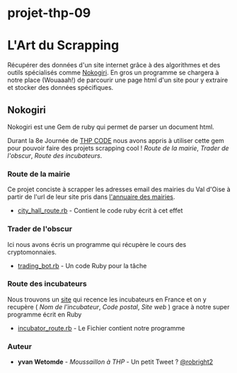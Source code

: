 # projet-thp-09

# L'Art du Scrapping

Récupérer des données d'un site internet grâce à des algorithmes et des outils spécialisés comme [Nokogiri](https://github.com/sparklemotion/nokogiri). En gros un programme se chargera à notre place (Wouaaah!) de parcourir une page html d'un site pour y extraire et stocker des données spécifiques.

## Nokogiri

Nokogiri est une Gem de ruby qui permet de parser un document html.

Durant la 8e Journée de [THP CODE](https://www.thehackingproject.org/code) nous avons appris à utiliser cette gem pour pouvoir faire des projets scrapping cool ! *Route de la mairie*, *Trader de l'obscur*, *Route des incubateurs*.

### Route de la mairie

Ce projet conciste à scrapper les adresses email des mairies du Val d'Oise à partir de l'url de leur site pris dans [l'annuaire des mairies](http://annuaire-des-mairies.com/val-d-oise.html).
* [city_hall_route.rb](/city_hall_route.rb) - Contient le code ruby écrit à cet effet

### Trader de l'obscur

Ici nous avons écris un programme qui récupère le cours des cryptomonnaies.

* [trading_bot.rb](/trading_bot.rb) - Un code Ruby pour la tâche

### Route des incubateurs

Nous trouvons un [site](http://www.mon-incubateur.com/site_incubateur/incubateurs) qui recence les incubateurs en France et on y recupère ( *Nom de l'incubateur*, *Code postal*, *Site web* ) grace à notre super programme écrit en Ruby

* [incubator_route.rb](incubator_route.rb) - Le Fichier contient notre programme

### Auteur
* **yvan Wetomde** - *Moussaillon à THP* - Un petit Tweet ? [@robright2](https://twitter.com/robright2)
